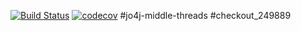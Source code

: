 [![Build Status](https://travis-ci.org/Tiunchik/Job4j_middle_threads.svg?branch=master)](https://travis-ci.org/Tiunchik/Job4j_middle_threads)
[![codecov](https://codecov.io/gh/Tiunchik/Job4j_middle_threads/branch/master/graph/badge.svg)](https://codecov.io/gh/Tiunchik/Job4j_middle_threads)
#jo4j-middle-threads
#checkout_249889